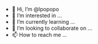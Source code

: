 - 👋 Hi, I’m @lpopopo
- 👀 I’m interested in ...
- 🌱 I’m currently learning ...
- 💞️ I’m looking to collaborate on ...
- 📫 How to reach me ...

<!---
lpopopo/lpopopo is a ✨ special ✨ repository because its `README.md` (this file) appears on your GitHub profile.
You can click the Preview link to take a look at your changes.
--->
